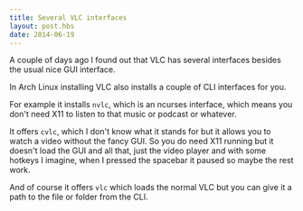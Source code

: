 ```yaml
---
title: Several VLC interfaces
layout: post.hbs
date: 2014-06-19
---
```


A couple of days ago I found out that VLC has several interfaces besides the
usual nice GUI interface.

In Arch Linux installing VLC also installs a couple of CLI interfaces for you.

For example it installs `nvlc`, which is an ncurses interface, which means you
don't need X11 to listen to that music or podcast or whatever.

It offers `cvlc`, which I don't know what it stands for but it allows you to
watch a video without the fancy GUI. So you do need X11 running but it doesn't
load the GUI and all that, just the video player and with some hotkeys I
imagine, when I pressed the spacebar it paused so maybe the rest work.

And of course it offers `vlc` which loads the normal VLC but you can give it a
path to the file or folder from the CLI.
